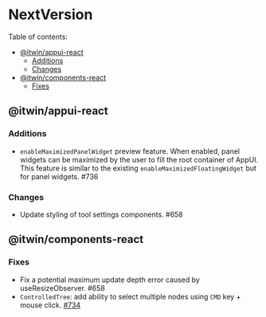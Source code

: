 # NextVersion <!-- omit from toc -->

Table of contents:

- [@itwin/appui-react](#itwinappui-react)
  - [Additions](#additions)
  - [Changes](#changes)
- [@itwin/components-react](#itwincomponents-react)
  - [Fixes](#fixes)

## @itwin/appui-react

### Additions

- `enableMaximizedPanelWidget` preview feature. When enabled, panel widgets can be maximized by the user to fill the root container of AppUI. This feature is similar to the existing `enableMaximizedFloatingWidget` but for panel widgets. #736

### Changes

- Update styling of tool settings components. #658

## @itwin/components-react

### Fixes

- Fix a potential maximum update depth error caused by useResizeObserver. #658
- `ControlledTree`: add ability to select multiple nodes using `CMD` key + mouse click. [#734](https://github.com/iTwin/appui/pull/734)
